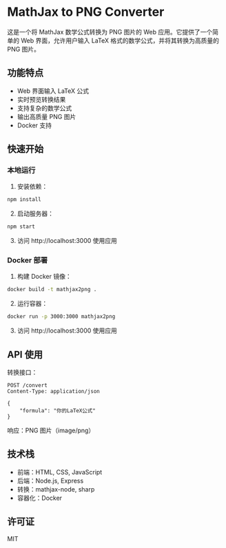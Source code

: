 # MathJax to PNG Converter

这是一个将 MathJax 数学公式转换为 PNG 图片的 Web 应用。它提供了一个简单的 Web 界面，允许用户输入 LaTeX 格式的数学公式，并将其转换为高质量的 PNG 图片。

## 功能特点

- Web 界面输入 LaTeX 公式
- 实时预览转换结果
- 支持复杂的数学公式
- 输出高质量 PNG 图片
- Docker 支持

## 快速开始

### 本地运行

1. 安装依赖：
```bash
npm install
```

2. 启动服务器：
```bash
npm start
```

3. 访问 http://localhost:3000 使用应用

### Docker 部署

1. 构建 Docker 镜像：
```bash
docker build -t mathjax2png .
```

2. 运行容器：
```bash
docker run -p 3000:3000 mathjax2png
```

3. 访问 http://localhost:3000 使用应用

## API 使用

转换接口：
```
POST /convert
Content-Type: application/json

{
    "formula": "你的LaTeX公式"
}
```

响应：PNG 图片（image/png）

## 技术栈

- 前端：HTML, CSS, JavaScript
- 后端：Node.js, Express
- 转换：mathjax-node, sharp
- 容器化：Docker

## 许可证

MIT